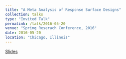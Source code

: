 ```yaml
---
title: "A Meta Analysis of Response Surface Designs"
collection: talks
type: "Invited Talk"
permalink: /talk/2016-05-20
venue: "Spring Reserach Conference, 2016"
date: 2016-05-20
location: "Chicago, Illinois"
---
```


[Slides](http://weeseml.github.io/files/A_Meta_Analysis_of_Response_Surface_Designs.pdf)
